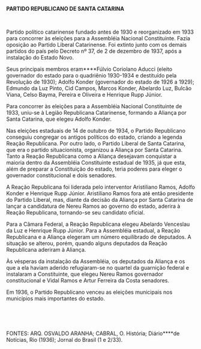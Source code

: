 **PARTIDO REPUBLICANO DE SANTA CATARINA**

 

Partido político catarinense fundado antes de 1930 e reorganizado em
1933 para concorrer às eleições para a Assembléia Nacional Constituinte.
Fazia oposição ao Partido Liberal Catarinense. Foi extinto junto com os
demais partidos do país pelo Decreto nº 37, de 2 de dezembro de 1937,
após a instalação do Estado Novo.

Seus principais membros eram****Fúlvio Coriolano Aducci (eleito
governador do estado para o quadriênio 1930-1934 e destituído pela
Revolução de 1930); Adolfo Konder (governador do estado de 1926 a 1929);
Edmundo da Luz Pinto, Cid Campos, Marcos Konder, Abelardo Luz, Bulcão
Viana, Celso Bayma, Pereira e Oliveira e Henrique Rupp Júnior.

Para concorrer às eleições para a Assembléia Nacional Constituinte de
1933, uniu-se à Legião Republicana Catarinense, formando a Aliança por
Santa Catarina, que elegeu Adolfo Konder.

Nas eleições estaduais de 14 de outubro de 1934, o Partido Republicano
conseguiu congregar os antigos políticos do estado, criando a legenda
Reação Republicana. Por outro lado, o Partido Liberal de Santa Catarina,
que era o partido situacionista, organizou a Aliança por Santa Catarina.
Tanto a Reação Republicana como a Aliança desejavam conquistar a maioria
dentro da Assembléia Constituinte estadual de 1935, já que esta, além de
preparar a Constituição do estado, teria poderes para eleger o
governador constitucional e dois senadores.

A Reação Republicana foi liderada pelo interventor Aristiliano Ramos,
Adolfo Konder e Henrique Rupp Júnior. Aristiliano Ramos fora até então
presidente do Partido Liberal, mas, diante da decisão da Aliança por
Santa Catarina de lançar a candidatura de Nereu Ramos ao governo do
estado, aderira à Reação Republicana, tornando-se seu candidato oficial.

Para a Câmara Federal, a Reação Republicana elegeu Abelardo Venceslau da
Luz e Henrique Rupp Júnior. Para a Assembléia estadual, a Reação
Republicana e a Aliança elegeram um número equilibrado de deputados. A
situação se alterou, porém, quando alguns deputados da Reação
Republicana aderiram à Aliança.

Às vésperas da instalação da Assembléia, os deputados da Aliança e os
que a ela haviam aderido refugiaram-se no quartel da guarnição federal e
instalaram a Constituinte, que elegeu Nereu Ramos governador
constitucional e Vidal Ramos e Artur Ferreira da Costa senadores.

Em 1936, o Partido Republicano venceu as eleições municipais nos
municípios mais importantes do estado.

 

 

FONTES: ARQ. OSVALDO ARANHA; CABRAL, O. História; Diário****de Notícias,
Rio (1936); Jornal do Brasil (1 e 2/33).

 
